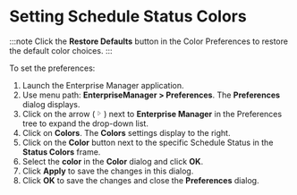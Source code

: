 # Setting Schedule Status Colors

:::note
Click the **Restore Defaults** button in the Color Preferences to restore the default color choices.
:::

To set the preferences:

1. Launch the Enterprise Manager application. 
2. Use menu path: **EnterpriseManager \> Preferences**. The
    **Preferences** dialog displays.
3. Click on the arrow (![Expand Arrow     ](../../../Resources/Images/EM/EMarrowtoexpand.png "Expand Arrow "))
    next to **Enterprise Manager** in the Preferences tree to expand the
    drop-down list.
4. Click on **Colors**. The **Colors** settings display to the right.
5. Click on the **Color** button next to the specific Schedule Status
    in the **Status Colors** frame.
6. Select the **color** in the **Color** dialog and click **OK**.
7. Click **Apply** to save the changes in this dialog.
8. Click **OK** to save the changes and close the **Preferences**
    dialog.
